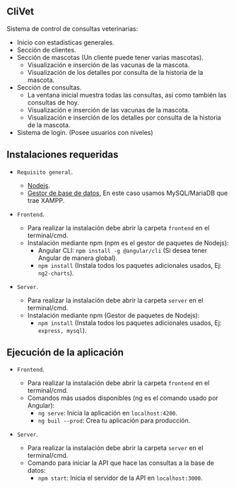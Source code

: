 ## CliVet

Sistema de control de consultas veterinarias:

- Inicio con estadisticas generales.
- Sección de clientes.
- Sección de mascotas (Un cliente puede tener varias mascotas).
    - Visualización e inserción de las vacunas de la mascota.
    - Visualización de los detalles por consulta de la historia de la mascota.
- Sección de consultas.
    - La ventana inicial muestra todas las consultas, asi como también las consultas de hoy.
    - Visualización e inserción de las vacunas de la mascota.
    - Visualización e inserción de los detalles por consulta de la historia de la mascota.
- Sistema de login. (Posee usuarios con niveles)

## Instalaciones requeridas

- `Requisito general`.
    - [Nodejs](https://nodejs.org/es/).
    - [Gestor de base de datos](https://www.apachefriends.org/es/index.html), En este caso usamos MySQL/MariaDB que trae XAMPP.

- `Frontend`.
    - Para realizar la instalación debe abrir la carpeta `frontend` en el terminal/cmd.
    - Instalación mediante npm (npm es el gestor de paquetes de Nodejs): 
        - Angular CLI: `npm install -g @angular/cli` (Si desea tener Angular de manera global).
        - `npm install` (Instala todos los paquetes adicionales usados, Ej: `ng2-charts`). 

- `Server`.
    - Para realizar la instalación debe abrir la carpeta `server` en el terminal/cmd.
    - Instalación mediante npm (Gestor de paquetes de Nodejs): 
        - `npm install` (Instala todos los paquetes adicionales usados, Ej: `express, mysql`). 

## Ejecución de la aplicación

- `Frontend`.
    - Para realizar la instalación debe abrir la carpeta `frontend` en el terminal/cmd.
    - Comandos más usados disponibles (ng es el comando usado por Angular):
        - `ng serve`: Inicia la aplicación en `localhost:4200`.
        - `ng buil --prod`: Crea tu aplicación para producción. 

- `Server`.
    - Para realizar la instalación debe abrir la carpeta `server` en el terminal/cmd.
    - Comando para iniciar la API que hace las consultas a la base de datos:
        - `npm start`: Inicia el servidor de la API en `localhost:3000`.
